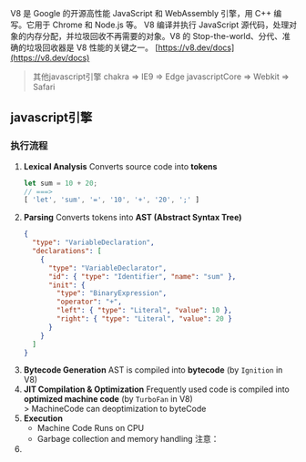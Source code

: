V8 是 Google 的开源高性能 JavaScript 和 WebAssembly 引擎，用 C++ 编写。它用于 Chrome 和 Node.js 等。
V8 编译并执行 JavaScript 源代码，处理对象的内存分配，并垃圾回收不再需要的对象。V8 的 Stop-the-world、分代、准确的垃圾回收器是 V8 性能的关键之一。
[https://v8.dev/docs](https://v8.dev/docs)

>其他javascript引擎
>chakra => IE9 => Edge
>javascriptCore => Webkit => Safari

## javascript引擎
### 执行流程
1. **Lexical Analysis**
	Converts source code into **tokens**
	```javascript
	let sum = 10 + 20;
	// ===>
	[ 'let', 'sum', '=', '10', '+', '20', ';' ]
	```
2. **Parsing**
	Converts tokens into **AST (Abstract Syntax Tree)**
	```json
	{
	  "type": "VariableDeclaration",
	  "declarations": [
	    {
	      "type": "VariableDeclarator",
	      "id": { "type": "Identifier", "name": "sum" },
	      "init": {
	        "type": "BinaryExpression",
	        "operator": "+",
	        "left": { "type": "Literal", "value": 10 },
	        "right": { "type": "Literal", "value": 20 }
	      }
	    }
	  ]
	}
	```
3. **Bytecode Generation**
	AST is compiled into **bytecode** (by `Ignition` in V8)
4. **JIT Compilation & Optimization**
	Frequently used code is compiled into **optimized machine code** (by `TurboFan` in V8)	
		> MachineCode can deoptimization to byteCode
5. **Execution**
	- Machine Code Runs on CPU
	- Garbage collection and memory handling
注意：
1. 